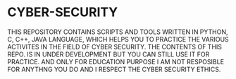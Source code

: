 # CYBER-SECURITY
THIS REPOSITORY CONTAINS SCRIPTS AND TOOLS WRITTEN IN PYTHON, C, C++, JAVA LANGUAGE, WHICH HELPS YOU TO PRACTICE THE VARIOUS ACTIVITES IN THE FIELD OF CYBER SECURITY.
THE CONTENTS OF THIS REPO. IS IN UNDER DEVELOPMENT BUT YOU CAN STILL USE IT FOR PRACTICE. AND ONLY FOR EDUCATION PURPOSE I AM NOT RESPOSIBLE FOR ANYTHNG YOU DO AND I RESPECT THE CYBER SECURITY ETHICS.
